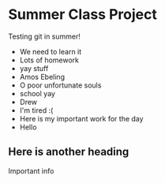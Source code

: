 # Summer Class Project
Testing git in summer!
- We need to learn it
- Lots of homework
- yay stuff
- Amos Ebeling
- O poor unfortunate souls
- school yay
- Drew
- I'm tired :(
- Here is my important work for the day
- Hello

## Here is another heading
Important info